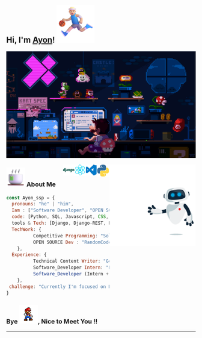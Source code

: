 <h2> Hi, I'm <a href='https://bento.me/ayon-ssp' target="_blank">Ayon</a>! <img src="run.png" width="100"></h2>
<!-- <h2> Hi, I'm <a href='https://bento.me/ayon-ssp' target="_blank">Ayon</a>! <img src="https://octodex.github.com/images/skatetocat.png" width="100"></h2> -->

<!-- ![Cover](Ayon_ssp-cover.png) -->
![Cover](coverImg.gif)
<!-- <img align='right' src="https://octodex.github.com/images/baracktocat.jpg" width="230"> -->
<!-- <img align='right' src="https://octodex.github.com/images/Fintechtocat.png" width="230"> -->
<!-- <img align='right' src="https://octodex.github.com/images/topguntocat.png" width="230"> -->
<!-- <img align='right' src="https://octodex.github.com/images/jetpacktocat.png" width="230"> -->
<!-- <img align='right' src="https://octodex.github.com/images/jetpacktocat.png" width="230"> -->
<img align='right' src="robhi.gif" width="230">
<img align='right' src="python.gif" width="33">
<img align='right' src="vs.gif" width="30">
<img align='right' src="react.gif" width="30">
<img align='right' src="django.png" width="30">

<!-- [![Twitter: ThaiiBraga](https://img.shields.io/twitter/follow/AyonSsp?style=social)](https://twitter.com/AyonSsp)
[![Linkedin: Ayon-ssp](https://img.shields.io/badge/-Ayonssp-blue?style=flat-square&logo=Linkedin&logoColor=white&link=https://www.linkedin.com/in/ayon-ssp/)](https://www.linkedin.com/in/ayon-ssp/)
[![GitHub Ayon-ssp](https://img.shields.io/github/followers/Ayon-ssp?label=follow&style=social)](https://github.com/Thaiane) -->


### <img src="cofi.png" width="50">  About Me

```javascript
const Ayon_ssp = {
  pronouns: "he" | "him",
  Iam : ["Software Developer", "OPEN SOURCE Dev", "Competitive Programming"],
  code: [Python, SQL, Javascript, CSS, PHP, C/C++],
  tools & Tech: [Django, Django-REST, React JS, vscode, Node, PostgreSQL, Docker, Linux, Git, Flask, HTML, Postman],
  TechWork: {
          Competitive Programming: "Solving Problems",
          OPEN SOURCE Dev : "RandomCoderOrg",
    },
  Experience: {
          Technical Content Writer: "GeeksForGeeks",
          Software_Developer Intern: "ENITIATE(Product Based Startup)",
          Software_Developer (Intern + Fulltime): "Mastek"
    },
 challenge: "Currently I'm focused on Django, Django REST api, React and DSA"
}
```

<!--  {4★ on CodeChef} {1564 rating on LeetCode} -->

<h3> Bye <img src="dance.gif" width="50">, Nice to Meet You !!</h3>

<!-- ![img](dance.gif) -->

<!-- <img align='left' src="dance.gif" width="50"> -->

<!-- ### Bye <img src="dance.gif" width="50">, Nice to Meet You !! -->

<!-- <div style="text-align: center;">

</div> -->

<!-- ```
████████████████████████████████████████████████████████████  ███████╗██╗   ██╗███████╗
████████████████████████████████████████████████████████████  ██╔══██║╚██╗ ██╔╝██╔════╝
███████████████████████████████████`.        ╙██████████████  ███████║ ╚████╔╝ █████╗  
████████████████████████████████▀  ¿▓▓▓▓▓▓▓▓▄/ "████████████  ██╔══██║  ╚██╔╝  ██╔══╝  
██████████████████████████████▀.  ▓▓▓▓▓▓▓▓▓▓▓▓   ▐██████████  ███████║   ██║   ███████╗▄█╗
██████████████████████████████ `  ▓▓▓▓▓▓▓▓▓▓▓▓  ` ██████████  ╚══════╝   ╚═╝   ╚══════╝╚═╝
██████████████████████████████ `  ▓▓▓▓▓▓▓▓▓▓▓▓   ▄██████████
▀██████████████████████████████▌  ▀▀▓▓▓▓▓▓▓▌╓╖. ████████████  ███╗   ██╗██╗ ██████╗███████╗  ████████╗ ██████╗
█▄▀██████████████████████████████▄ ╩╦╙▀▀▀▀▀ ╣`,█████████████  ████╗  ██║██║██╔════╝██╔════╝  ╚══██╔══╝██╔═══██╗
▄▀█▄╙█████████████████████▀▀▀▀█████▄▄ .... ,▄███████▀███████  ██╔██╗ ██║██║██║     █████╗       ██║   ██║   ██║
██▄▀█▄╙█████████████████▀  ╪╢%╦══~╓,└ ╚▒▒▒ ╙▀|,╓╓═╤H   ▀████  ██║╚██╗██║██║██║     ██╔══╝       ██║   ██║   ██║
█▀▀▀-▀█▌▄▀█████████████   ║▒▒▒▒▒▒▒▒▒▒╢╦ ╘ -╣▒▒▒▒▒▒▒▒▒╢╕   ▀█  ██║ ╚████║██║╚██████╗███████╗     ██║   ╚██████╔╝
██▄▀██└║▄▄▄████████████▄          ═╕╕╕╕╕═╕═══════       ▄▄▄▄  ╚═╝  ╚═══╝╚═╝ ╚═════╝╚══════╝     ╚═╝    ╚═════╝
████▄▀█▌║███  ████████▌         ╕   ╩▒▒▒▒▒▒▒▒▒Ñ          ███
██████▌Ö▓▌   ▀██████████`╔▒▒╣ █ ▒▒m   ╚▒╢▒▒▒╩ -╣▒ ▌ ▒▒▒ ████  ███╗   ███╗███████╗███████╗████████╗  ██╗   ██╗ ██████╗ ██╗   ██╗
████ -"" ∞╙,▀.╙▀███████╜ ▒▒▒ ▄█ Ñ   -   S.  ═▒▒▒▒ █ ║▒▒╕└███  ████╗ ████║██╔════╝██╔════╝╚══██╔══╝  ╚██╗ ██╔╝██╔═══██╗██║   ██║
████████▄ -«   ∞▄.▀",╓═     ╒██   ═╣▒▒ `Ñ╛        █▌ ▒▒▒ ███  ██╔████╔██║█████╗  █████╗     ██║      ╚████╔╝ ██║   ██║██║   ██║
█████████▌ º     ╤╣▒╣╩^",▄▄███▀  ▒▒╣"     ''''''' ▀▀     `██  ██║╚██╔╝██║██╔══╝  ██╔══╝     ██║       ╚██╔╝  ██║   ██║██║   ██║
█████████  ▌       ▄▄████████─         ---------    L'▒▒▒ ██  ██║ ╚═╝ ██║███████╗███████╗   ██║        ██║   ╚██████╔╝╚██████╔╝
▀▀▀▀▀▀▀▀▀▀▀▀▀-     ▀▀▀▀▀▀▀▀▀▀       '╧╧╧╧╧╧╧╧╧`     ╚ ╧╧╧- ▀  ╚═╝     ╚═╝╚══════╝╚══════╝   ╚═╝        ╚═╝    ╚═════╝  ╚═════╝
``` -->



<!-- <img src="runing.gif"> -->
<!-- <em><b>I love connecting with different people</b> so if you want to say <b>hi, I'll be happy to meet you more!</b> :)</em> -->


---

<!-- continuv searching(https://github.com/Anmol-Baranwal/Cool-GIFs-For-GitHub#extra-value-added  ) -->
<!-- 


Robot Arm Boogies Hard: Getting Jiggy with it!
Programming
Programming
Wave
How programmers feel when code doesn't works
Chill Floating
Dinosaur Game
JavaScript is the Boss



 -->